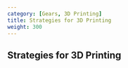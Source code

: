 ```yaml
---
category: [Gears, 3D Printing]
title: Strategies for 3D Printing
weight: 300
---
```


## Strategies for 3D Printing
